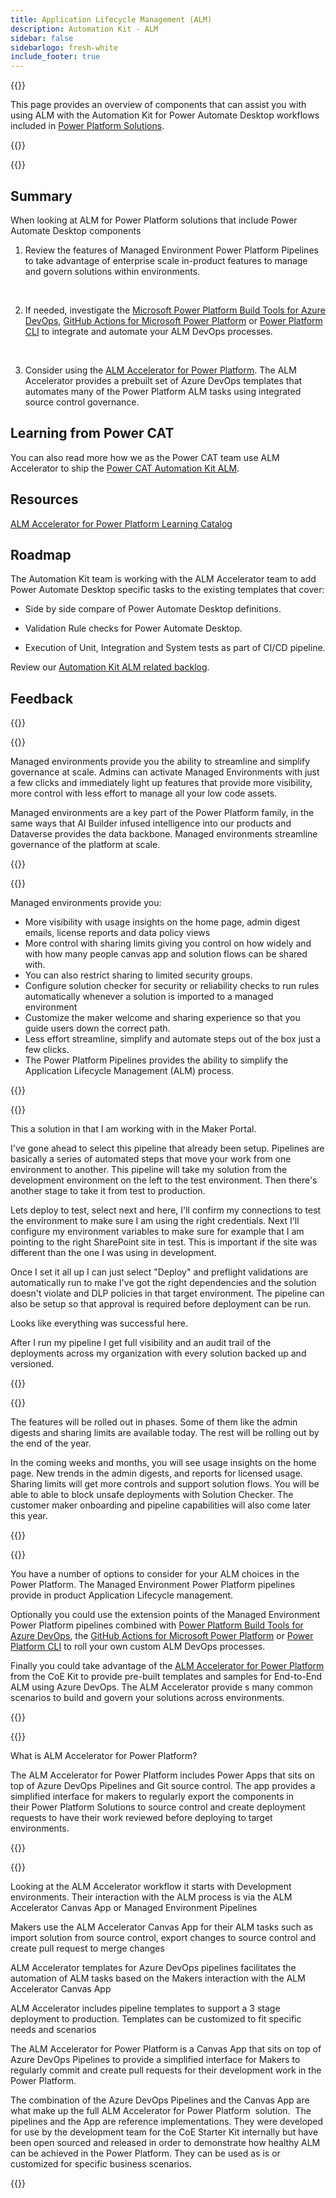 ```yaml
---
title: Application Lifecycle Management (ALM)
description: Automation Kit - ALM
sidebar: false
sidebarlogo: fresh-white
include_footer: true
---
```


{{<slideStyles>}}

<div class="optional">

This page provides an overview of components that can assist you with using ALM with the Automation Kit for Power Automate Desktop workflows included in [Power Platform Solutions](https://learn.microsoft.com/power-platform/alm/solution-concepts-alm).

</div>

{{<presentation slides="1,2,3,4,5,6,7">}}

<div class="optional">

{{<presentationStyles>}}

## Summary

When looking at ALM for Power Platform solutions that include Power Automate Desktop components

1. Review the features of Managed Environment Power Platform Pipelines to take advantage of enterprise scale in-product features to manage and govern solutions within environments.

<br/>

2. If needed, investigate the [Microsoft Power Platform Build Tools for Azure DevOps](https://learn.microsoft.com/power-platform/alm/devops-build-tools), [GitHub Actions for Microsoft Power Platform](https://learn.microsoft.com/power-platform/alm/devops-github-actions) or [Power Platform CLI](https://learn.microsoft.com/power-platform/developer/cli/introduction) to integrate and automate your ALM DevOps processes.

<br/>

3. Consider using the [ALM Accelerator for Power Platform](https://learn.microsoft.com/power-platform/guidance/coe/almacceleratorpowerplatform-components). The ALM Accelerator provides a prebuilt set of Azure DevOps templates that automates many of the Power Platform ALM tasks using integrated source control governance.

## Learning from Power CAT

You can also read more how we as the Power CAT team use ALM Accelerator to ship the [Power CAT Automation Kit ALM](/features/alm/powercat).

## Resources

[ALM Accelerator for Power Platform Learning Catalog](https://learn.microsoft.com/power-platform/guidance/coe/almacceleratorpowerplatform-learningcatalog)

## Roadmap

The Automation Kit team is working with the ALM Accelerator team to add Power Automate Desktop specific tasks to the existing templates that cover:

- Side by side compare of Power Automate Desktop definitions.

- Validation Rule checks for Power Automate Desktop.

- Execution of Unit, Integration and System tests as part of CI/CD pipeline.

Review our [Automation Kit ALM related backlog](https://github.com/microsoft/powercat-automation-kit/issues?q=is%3Aissue+is%3Aopen+label%3Aalm).

## Feedback

{{<questions name="/features/alm.json" completed="Thank you for providing feedback" showNavigationButtons=false >}}

</div>

{{<slide  id="slide1" audio="features/alm/managed-environments-overview.mp3" description="Managed Environments Overview" image="features/alm/managed-environments-overview.svg" >}}

Managed environments provide you the ability to streamline and simplify governance at scale. Admins can activate Managed Environments with just a few clicks and immediately light up features that provide more visibility, more control with less effort to manage all your low code assets.

Managed environments are a key part of the Power Platform family, in the same ways that AI Builder infused intelligence into our products and Dataverse provides the data backbone. Managed environments streamline governance of the platform at scale.

{{</slide>}}

{{<slide  id="slide2" audio="features/alm/managed-environments-features.mp3" description="Managed Environments Features" image="features/alm/managed-environments-features.svg" >}}

Managed environments provide you:

- More visibility with usage insights on the home page, admin digest emails, license reports and data policy views
- More control with sharing limits giving you control on how widely and with how many people canvas app and solution flows can be shared with.
- You can also restrict sharing to limited security groups.
- Configure solution checker for security or reliability checks to run rules automatically whenever a solution is imported to a managed environment
- Customize the maker welcome and sharing experience so that you guide users down the correct path.
- Less effort streamline, simplify and automate steps out of the box just a few clicks. 
- The Power Platform Pipelines provides the ability to simplify the Application Lifecycle Management (ALM) process.

{{</slide>}}

{{<slide  id="slide3" cdnVideo="features/alm/managed-environments-power-platform-pipelines-demo.mp4" description="Power Platform Pipelines Demo" >}}

This a solution in that I am working with in the Maker Portal.

I've gone ahead to select this pipeline that already been setup. Pipelines are basically a series of automated steps that move your work from one environment to another. This pipeline will take my solution from the development environment on the left to the test environment. Then there's another stage to take it from test to production.

Lets deploy to test, select next and here, I'll confirm my connections to test the environment to make sure I am using the right credentials. Next I'll configure my environment variables to make sure for example that I am pointing to the right SharePoint site in test. This is important if the site was different than the one I was using in development. 

Once I set it all up I can just select "Deploy" and preflight validations are automatically run to make I've got the right dependencies and the solution doesn't violate and DLP policies in that target environment. The pipeline can also be setup so that approval is required before deployment can be run. 

Looks like everything was successful here.

After I run my pipeline I get full visibility and an audit trail of the deployments across my organization with every solution backed up and versioned.

{{</slide>}}

{{<slide  id="slide4" audio="features/alm/managed-environments-feature-availability.mp3?v=1" description="Managed Environments Availability" image="features/alm/managed-environments-feature-availability.svg?v=1" >}}

The features will be rolled out in phases. Some of them like the admin digests and sharing limits are available today. The rest will be rolling out by the end of the year.

In the coming weeks and months, you will see usage insights on the home page. New trends in the admin digests, and reports for licensed usage. Sharing limits will get more controls and support solution flows. You will be able to able to block unsafe deployments with Solution Checker. The customer maker onboarding and pipeline capabilities will also come later this year.

{{</slide>}}

{{<slide  id="slide5" audio="features/alm/pipeline-extensibility.mp3?v=1" description="Pipeline Extensibility" image="features/alm/pipeline-extensibility.svg?v=1" >}}

You have a number of options to consider for your ALM choices in the Power Platform. The Managed Environment Power Platform pipelines provide in product Application Lifecycle management.

Optionally you could use the extension points of the Managed Environment Power Platform pipelines combined with [Power Platform Build Tools for Azure DevOps](https://learn.microsoft.com/power-platform/alm/devops-build-tools), the [GitHub Actions for Microsoft Power Platform](https://learn.microsoft.com/power-platform/alm/devops-github-actions) or [Power Platform CLI](https://learn.microsoft.com/en-us/power-platform/developer/cli/introduction) to roll your own custom ALM DevOps processes.

Finally you could take advantage of the [ALM Accelerator for Power Platform](https://learn.microsoft.com/power-platform/guidance/coe/almacceleratorpowerplatform-learningcatalog) from the CoE Kit to provide pre-built templates and samples for End-to-End ALM using Azure DevOps. The ALM Accelerator provide s many common scenarios to build and govern your solutions across environments.

{{</slide>}}

{{<slide  id="slide6" audio="features/alm/alm-accelerator-for-power-platform-overview.mp3?v=1" description="ALM Accelerator for Power Platform Overview" image="features/alm/alm-accelerator-for-power-platform-overview.svg?v=1" >}}

What is ALM Accelerator for Power Platform?

The ALM Accelerator for Power Platform includes Power Apps that sits on top of Azure DevOps Pipelines and Git source control. The app provides a simplified interface for makers to regularly export the components in their Power Platform Solutions to source control and create deployment requests to have their work reviewed before deploying to target environments.

{{</slide>}}

{{<slide  id="slide7" audio="features/alm/alm-accelerator-for-power-platform-workflow.mp3?v=1" description="ALM Accelerator for Power Platform Workflow" image="features/alm/alm-accelerator-for-power-platform-workflow.svg?v=1" >}}

Looking at the ALM Accelerator workflow it starts with Development environments. Their interaction with the ALM process is via the ALM Accelerator Canvas App or Managed Environment Pipelines

Makers use the ALM Accelerator Canvas App for their ALM tasks such as import solution from source control, export changes to source control and create pull request to merge changes

ALM Accelerator templates for Azure DevOps pipelines facilitates the automation of ALM tasks based on the Makers interaction with the ALM Accelerator Canvas App

ALM Accelerator includes pipeline templates to support a 3 stage deployment to production.
Templates can be customized to fit specific needs and scenarios

The ALM Accelerator for Power Platform is a Canvas App that sits on top of Azure DevOps Pipelines to provide a simplified interface for Makers to regularly commit and create pull requests for their development work in the Power Platform. 

The combination of the Azure DevOps Pipelines and the Canvas App are what make up the full ALM Accelerator for Power Platform  solution. 
The pipelines and the App are reference implementations. They were developed for use by the development team for the CoE Starter Kit internally but have been open sourced and released in order to demonstrate how healthy ALM can be achieved in the Power Platform. They can be used as is or customized for specific business scenarios.

{{</slide>}}

